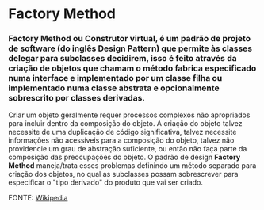 # Factory Method

### Factory Method ou Construtor virtual, é um padrão de projeto de software (do inglês Design Pattern) que permite às classes delegar para subclasses decidirem, isso é feito através da criação de objetos que chamam o método fabrica especificado numa interface e implementado por um classe filha ou implementado numa classe abstrata e opcionalmente sobrescrito por classes derivadas.

Criar um objeto geralmente requer processos complexos não apropriados para incluir dentro da composição do objeto. A criação do objeto talvez necessite de uma duplicação de código significativa, talvez necessite informações não acessíveis para a composição do objeto, talvez não providencie um grau de abstração suficiente, ou então não faça parte da composição das preocupações do objeto. O padrão de design **Factory Method** maneja/trata esses problemas definindo um método separado para criação dos objetos, no qual as subclasses possam sobrescrever para especificar o "tipo derivado" do produto que vai ser criado.

FONTE: [Wikipedia](https://en.wikipedia.org/wiki/Factory_method_pattern)
